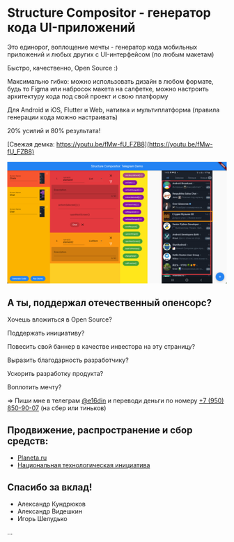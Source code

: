 # Structure Compositor - генератор кода UI-приложений

Это единорог, воплощение мечты - генератор кода мобильных приложений и любых других с UI-интерфейсом (по любым макетам)

Быстро, качественно, Open Source :)

Максимально гибко: можно использовать дизайн в любом формате, будь то Figma или набросок макета на салфетке, можно настроить архитектуру кода под свой проект и свою платформу

Для Android и iOS, Flutter и Web, нативка и мультиплатформа (правила генерации кода можно настраивать)

20% усилий и 80% результата!

[Свежая демка: https://youtu.be/fMw-fU_FZB8](https://youtu.be/fMw-fU_FZB8)

![Structure Compositor в деле](https://github.com/e16din/structure_compositor/blob/main/screen1.png)

## А ты, поддержал отечественный опенсорс?

Хочешь вложиться в Open Source?

Поддержать инициативу?

Повесить свой баннер в качестве инвестора на эту страницу?

Выразить благодарность разработчику?

Ускорить разработку продукта?

Воплотить мечту?

=> Пиши мне в телеграм [@e16din](https://t.me/e16din) и переводи деньги по номеру [+7 (950) 850-90-07](https://vk.com/al.fellini) (на сбер или тиньков)

## Продвижение, распространение и сбор средств:

- [Planeta.ru](https://planeta.ru/campaigns/structure_compositor)
- [Национальная технологическая инициатива](https://xn--d1ach8g.xn--c1aenmdblfega.xn--p1ai/improject-47083/ideas/82471)

## Спасибо за вклад!

- Александр Кундрюков
- Александр Видешкин
- Игорь Шелудько

...


